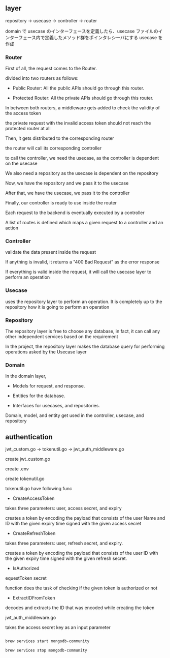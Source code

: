 ## layer

repository -> usecase -> controller -> router

domain で usecase のインターフェースを定義したら、usecase ファイルのインターフェース内で定義したメソッド群をポインタレシーバにする usecase を作成

### Router

First of all, the request comes to the Router.

divided into two routers as follows:

- Public Router: All the public APIs should go through this router.

- Protected Router: All the private APIs should go through this router.

In between both routers, a middleware gets added to check the validity of the access token

the private request with the invalid access token should not reach the protected router at all

Then, it gets distributed to the corresponding router

the router will call its corresponding controller

to call the controller, we need the usecase, as the controller is dependent on the usecase

We also need a repository as the usecase is dependent on the repository

Now, we have the repository and we pass it to the usecase

After that, we have the usecase, we pass it to the controller

Finally, our controller is ready to use inside the router

Each request to the backend is eventually executed by a controller

A list of routes is defined which maps a given request to a controller and an action

### Controller

validate the data present inside the request

If anything is invalid, it returns a "400 Bad Request" as the error response

If everything is valid inside the request, it will call the usecase layer to perform an operation

### Usecase

uses the repository layer to perform an operation. It is completely up to the repository how it is going to perform an operation

### Repository

The repository layer is free to choose any database, in fact, it can call any other independent services based on the requirement

In the project, the repository layer makes the database query for performing operations asked by the Usecase layer

### Domain

In the domain layer,

- Models for request, and response.

- Entities for the database.

- Interfaces for usecases, and repositories.

Domain, model, and entity get used in the controller, usecase, and repository

## authentication

jwt_custom.go -> tokenutil.go -> jwt_auth_middleware.go

create jwt_custom.go

create .env

create tokenutil.go

tokenutil.go have following func

- CreateAccessToken

takes three parameters: user, access secret, and expiry

creates a token by encoding the payload that consists of the user Name and ID with the given expiry time signed with the given access secret

- CreateRefreshToken

takes three parameters: user, refresh secret, and expiry.

creates a token by encoding the payload that consists of the user ID with the given expiry time signed with the given refresh secret.

- IsAuthorized

equestToken secret

function does the task of checking if the given token is authorized or not

- ExtractIDFromToken

decodes and extracts the ID that was encoded while creating the token

jwt_auth_middleware.go

takes the access secret key as an input parameter

```sh

brew services start mongodb-community

brew services stop mongodb-community

```
